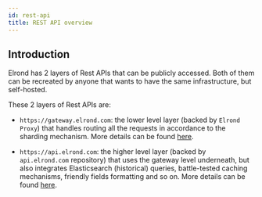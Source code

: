 ```yaml
---
id: rest-api
title: REST API overview
---
```


## Introduction

Elrond has 2 layers of Rest APIs that can be publicly accessed. Both of them can be recreated by anyone that
wants to have the same infrastructure, but self-hosted.

These 2 layers of Rest APIs are:
- `https://gateway.elrond.com`: the lower level layer (backed by `Elrond Proxy`) that handles routing all the requests in accordance to
  the sharding mechanism. More details can be found [here](/sdk-and-tools/rest-api/gateway-overview).

- `https://api.elrond.com`: the higher level layer (backed by `api.elrond.com` repository) that uses the gateway level underneath,
  but also integrates Elasticsearch (historical) queries, battle-tested caching mechanisms, friendly fields formatting and so on. More details
  can be found [here](/sdk-and-tools/rest-api/api-elrond-com).